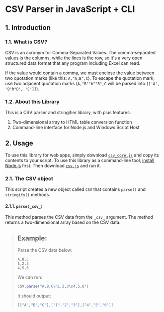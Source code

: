 CSV Parser in JavaScript + CLI
==============================

## 1. Introduction

### 1.1. What is CSV?

CSV is an acronym for Comma-Separated Values. The comma-separated values is the columns, while the lines is the row, so it's a very open structured data format that any program including Excel can read.

If the value would contain a comma, we must enclose the value between two quotation marks (like this: ``A,"A,B",C``). To escape the quotation mark, use two adjacent quotation marks (``A,"B""b""B",C`` will be parsed into ``[['A', 'B"b"B', 'C']]``).

### 1.2. About this Library

This is a CSV parser and stringifier library, with plus features:
1. Two-dimensional array to HTML table conversion function
2. Command-line interface for Node.js and Windows Script Host

## 2. Usage

To use this library for web apps, simply download [``csv_core.js``](https://raw.githubusercontent.com/intel386dx/csv/main/csv_core.js) and copy its contents to your script.
To use this library as a command-line tool, [install Node.js](https://nodejs.org/) first. Then download [``csv.js``](https://raw.githubusercontent.com/intel386dx/csv/main/csv.js) and run it.

### 2.1. The CSV object

This script creates a new object called ``CSV`` that contains ``parse()`` and ``stringify()`` methods.

#### 2.1.1. ``parse(_csv_)``

This method parses the CSV data from the ``_csv_`` argument. The method returns a two-dimensional array based on the CSV data.

> ## Example:
> Parse the CSV data below:
> 
> ```csv
> A,B,C
> 1,2,3
> 4,5,6
> ```
> 
> We can run:
> ```javascript
> CSV.parse("A,B,C\n1,2,3\n4,5,6")
> ```
>
> It should output:
> ```javascript
> [["A","B","C"],["1","2","3"],["4","5","6"]]
> ```
